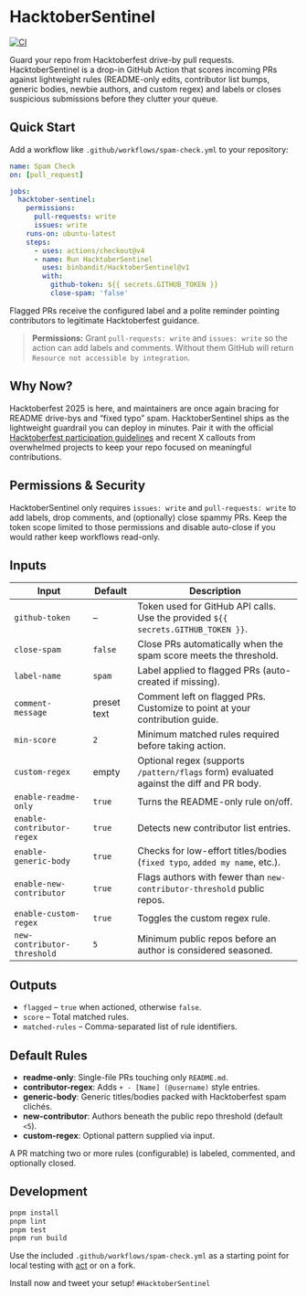 # HacktoberSentinel

[![CI](https://img.shields.io/github/actions/workflow/status/binbandit/HacktoberSentinel/spam-check.yml?label=workflow&style=for-the-badge)](https://github.com/binbandit/HacktoberSentinel/actions)

Guard your repo from Hacktoberfest drive-by pull requests. HacktoberSentinel is a drop-in GitHub Action that scores incoming PRs against lightweight rules (README-only edits, contributor list bumps, generic bodies, newbie authors, and custom regex) and labels or closes suspicious submissions before they clutter your queue.

## Quick Start

Add a workflow like `.github/workflows/spam-check.yml` to your repository:

```yaml
name: Spam Check
on: [pull_request]

jobs:
  hacktober-sentinel:
    permissions:
      pull-requests: write
      issues: write
    runs-on: ubuntu-latest
    steps:
      - uses: actions/checkout@v4
      - name: Run HacktoberSentinel
        uses: binbandit/HacktoberSentinel@v1
        with:
          github-token: ${{ secrets.GITHUB_TOKEN }}
          close-spam: 'false'
```

Flagged PRs receive the configured label and a polite reminder pointing contributors to legitimate Hacktoberfest guidance.

> **Permissions:** Grant `pull-requests: write` and `issues: write` so the action can add labels and comments. Without them GitHub will return `Resource not accessible by integration`.

## Why Now?

Hacktoberfest 2025 is here, and maintainers are once again bracing for README drive-bys and “fixed typo” spam. HacktoberSentinel ships as the lightweight guardrail you can deploy in minutes. Pair it with the official [Hacktoberfest participation guidelines](https://hacktoberfest.com/participation/#spam) and recent X callouts from overwhelmed projects to keep your repo focused on meaningful contributions.

## Permissions & Security

HacktoberSentinel only requires `issues: write` and `pull-requests: write` to add labels, drop comments, and (optionally) close spammy PRs. Keep the token scope limited to those permissions and disable auto-close if you would rather keep workflows read-only.

## Inputs

| Input | Default | Description |
| ----- | ------- | ----------- |
| `github-token` | – | Token used for GitHub API calls. Use the provided `${{ secrets.GITHUB_TOKEN }}`. |
| `close-spam` | `false` | Close PRs automatically when the spam score meets the threshold. |
| `label-name` | `spam` | Label applied to flagged PRs (auto-created if missing). |
| `comment-message` | preset text | Comment left on flagged PRs. Customize to point at your contribution guide. |
| `min-score` | `2` | Minimum matched rules required before taking action. |
| `custom-regex` | empty | Optional regex (supports `/pattern/flags` form) evaluated against the diff and PR body. |
| `enable-readme-only` | `true` | Turns the README-only rule on/off. |
| `enable-contributor-regex` | `true` | Detects new contributor list entries. |
| `enable-generic-body` | `true` | Checks for low-effort titles/bodies (`fixed typo`, `added my name`, etc.). |
| `enable-new-contributor` | `true` | Flags authors with fewer than `new-contributor-threshold` public repos. |
| `enable-custom-regex` | `true` | Toggles the custom regex rule. |
| `new-contributor-threshold` | `5` | Minimum public repos before an author is considered seasoned. |

## Outputs

- `flagged` – `true` when actioned, otherwise `false`.
- `score` – Total matched rules.
- `matched-rules` – Comma-separated list of rule identifiers.

## Default Rules

- **readme-only**: Single-file PRs touching only `README.md`.
- **contributor-regex**: Adds `+ - [Name] (@username)` style entries.
- **generic-body**: Generic titles/bodies packed with Hacktoberfest spam clichés.
- **new-contributor**: Authors beneath the public repo threshold (default `<5`).
- **custom-regex**: Optional pattern supplied via input.

A PR matching two or more rules (configurable) is labeled, commented, and optionally closed.

## Development

```bash
pnpm install
pnpm lint
pnpm test
pnpm run build
```

Use the included `.github/workflows/spam-check.yml` as a starting point for local testing with [act](https://github.com/nektos/act) or on a fork.

Install now and tweet your setup! `#HacktoberSentinel`
